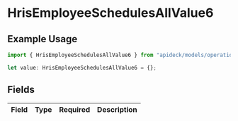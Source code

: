 # HrisEmployeeSchedulesAllValue6

## Example Usage

```typescript
import { HrisEmployeeSchedulesAllValue6 } from "apideck/models/operations";

let value: HrisEmployeeSchedulesAllValue6 = {};
```

## Fields

| Field       | Type        | Required    | Description |
| ----------- | ----------- | ----------- | ----------- |